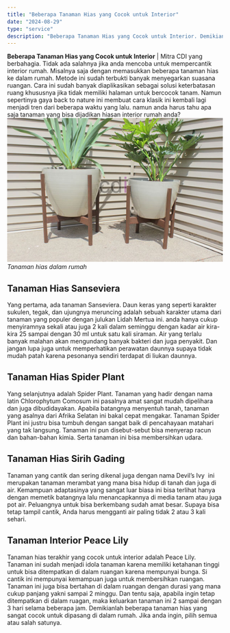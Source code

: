 ```yaml
---
title: "Beberapa Tanaman Hias yang Cocok untuk Interior"
date: "2024-08-29"
type: "service"
description: "Beberapa Tanaman Hias yang Cocok untuk Interior. Demikianlah beberapa tanaman hias yang sangat cocok untuk dipasang di dalam rumah. Jika anda ingin, pilih se..."
---
```


**Beberapa Tanaman Hias yang Cocok untuk Interior** | Mitra CDI yang berbahagia. Tidak ada salahnya jika anda mencoba untuk mempercantik interior rumah. Misalnya saja dengan memasukkan beberapa tanaman hias ke dalam rumah. Metode ini sudah terbukti banyak menyegarkan suasana ruangan. Cara ini sudah banyak diaplikasikan sebagai solusi keterbatasan ruang khususnya jika tidak memiliki halaman untuk bercocok tanam. Namun sepertinya gaya back to nature ini membuat cara klasik ini kembali lagi menjadi tren dari beberapa waktu yang lalu. namun anda harus tahu apa saja tanaman yang bisa dijadikan hiasan interior rumah anda?
![Tanaman hias dalam rumah](/images/blog/tanaman-interior.jpg)
*Tanaman hias dalam rumah*

 ## Tanaman Hias Sanseviera
    
Yang pertama, ada tanaman Sanseviera. Daun keras yang seperti karakter sukulen, tegak, dan ujungnya meruncing adalah sebuah karakter utama dari tanaman yang populer dengan julukan Lidah Mertua ini. anda hanya cukup menyiramnya sekali atau juga 2 kali dalam seminggu dengan kadar air kira-kira 25 sampai dengan 30 ml untuk satu kali siraman. Air yang terlalu banyak malahan akan mengundang banyak bakteri dan juga penyakit. Dan jangan lupa juga untuk memperhatikan perawatan daunnya supaya tidak mudah patah karena pesonanya sendiri terdapat di liukan daunnya.

 ## Tanaman Hias Spider Plant
    
Yang selanjutnya adalah Spider Plant. Tanaman yang hadir dengan nama latin Chlorophytum Comosum ini pasalnya amat sangat mudah dipelihara dan juga dibudidayakan. Apabila batangnya menyentuh tanah, tanaman yang asalnya dari Afrika Selatan ini bakal cepat mengakar. Tanaman Spider Plant ini justru bisa tumbuh dengan sangat baik di pencahayaan matahari yang tak langsung. Tanaman ini pun disebut-sebut bisa menyerap racun dan bahan-bahan kimia. Serta tanaman ini bisa membersihkan udara.

 ## Tanaman Hias Sirih Gading
    
Tanaman yang cantik dan sering dikenal juga dengan nama Devil’s Ivy  ini merupakan tanaman merambat yang mana bisa hidup di tanah dan juga di air. Kemampuan adaptasinya yang sangat luar biasa ini bisa terlihat hanya dengan memetik batangnya lalu menancapkannya di media tanam atau juga pot air. Peluangnya untuk bisa berkembang sudah amat besar. Supaya bisa tetap tampil cantik, Anda harus mengganti air paling tidak 2 atau 3 kali sehari.

 ## Tanaman Interior Peace Lily
    
Tanaman hias terakhir yang cocok untuk interior adalah Peace Lily. Tanaman ini sudah menjadi idola tanaman karena memiliki ketahanan tinggi untuk bisa ditempatkan di dalam ruangan karena mempunyai bunga. Si cantik ini mempunyai kemampuan juga untuk membersihkan ruangan. Tanaman ini juga bisa bertahan di dalam ruangan dengan durasi yang mana cukup panjang yakni sampai 2 minggu. Dan tentu saja, apabila ingin tetap ditempatkan di dalam ruagan, maka keluarkan tanaman ini 2 sampai dengan 3 hari selama beberapa jam.
Demikianlah beberapa tanaman hias yang sangat cocok untuk dipasang di dalam rumah. Jika anda ingin, pilih semua atau salah satunya.
